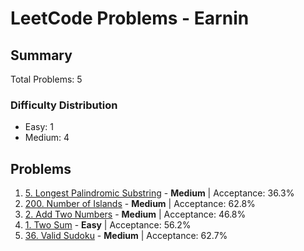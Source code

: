 # LeetCode Problems - Earnin

## Summary
Total Problems: 5

### Difficulty Distribution

- Easy: 1
- Medium: 4

## Problems

1. [5. Longest Palindromic Substring](https://leetcode.com/problems/longest-palindromic-substring/) - **Medium** | Acceptance: 36.3%
2. [200. Number of Islands](https://leetcode.com/problems/number-of-islands/) - **Medium** | Acceptance: 62.8%
3. [2. Add Two Numbers](https://leetcode.com/problems/add-two-numbers/) - **Medium** | Acceptance: 46.8%
4. [1. Two Sum](https://leetcode.com/problems/two-sum/) - **Easy** | Acceptance: 56.2%
5. [36. Valid Sudoku](https://leetcode.com/problems/valid-sudoku/) - **Medium** | Acceptance: 62.7%